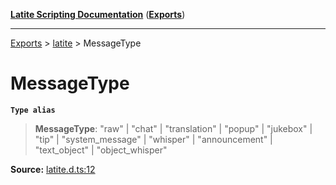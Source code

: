 [**Latite Scripting Documentation**](../../README.md) ([**Exports**](../../exports.md))

---

[Exports](../../exports.md) > [latite](../index.md) > MessageType

# MessageType

**`Type alias`**

> **MessageType**: "raw" \| "chat" \| "translation" \| "popup" \| "jukebox" \| "tip" \| "system_message" \| "whisper" \| "announcement" \| "text_object" \| "object_whisper"

**Source:** [latite.d.ts:12](https://github.com/LatiteScripting/latitescripting.github.io/blob/41aefce/definitions/latite.d.ts#L12)
